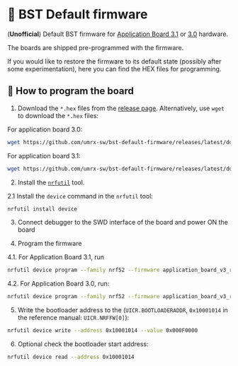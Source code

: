 # 🌟 BST Default firmware

(**Unofficial**) Default BST firmware for [Application Board 3.1](https://www.bosch-sensortec.com/software-tools/tools/application-board-3-1/) or 
[3.0](https://www.bosch-sensortec.com/software-tools/tools/application-board-3-0/) hardware.

The boards are shipped pre-programmed with the firmware.

If you would like to restore the firmware to its default state
(possibly after some experimentation), 
here you can find the HEX files for programming.

## 📖 How to program the board

1. Download the `*.hex` files from the [release page](https://github.com/umrx-sw/bst-default-firmware/releases).
   Alternatively, use `wget` to download the `*.hex` files:

For application board 3.0:
```bash
wget https://github.com/umrx-sw/bst-default-firmware/releases/latest/download/application_board_v3_rev0_fw.hex
```

For application board 3.1:
```bash
wget https://github.com/umrx-sw/bst-default-firmware/releases/latest/download/application_board_v3_rev1_fw.hex
```

2. Install the [`nrfutil`](https://www.nordicsemi.com/Products/Development-tools/nRF-Util) tool.

  2.1  Install the `device` command in the `nrfutil` tool:

```bash
nrfutil install device
```

3. Connect debugger to the SWD interface of the board and power ON the board

4. Program the firmware

  4.1. For Application Board 3.1, run

```bash
nrfutil device program --family nrf52 --firmware application_board_v3_rev1_fw.hex
```

  4.2. For Application Board 3.0, run:

```bash
nrfutil device program --family nrf52 --firmware application_board_v3_rev0_fw.hex
```

5. Write the bootloader address to the (`UICR.BOOTLOADERADDR`, `0x10001014` in the reference manual: `UICR.NRFFW[0]`):

```bash
nrfutil device write --address 0x10001014 --value 0x000F0000
```

6. Optional check the bootloader start address:

```bash
nrfutil device read --address 0x10001014
```